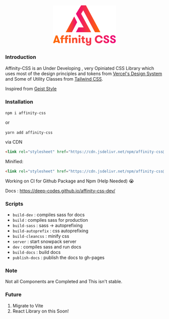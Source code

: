 <br />
<p align="center">
    <img src="media/logo.svg" alt="Logo" width="200" >
</p>

### Introduction

Affinity-CSS is an Under Developing , very Opiniated CSS Library which uses most of the design principles and tokens from [Vercel's Design System](https://vercel.com/design) and Some of Utility Classes from [Tailwind CSS](https://tailwindcss.com/).

Inspired from [Geist Style](https://style.geist-ui.dev/)

### Installation

`npm i affinity-css`

or

`yarn add affinity-css`

via CDN

```html
<link rel="stylesheet" href="https://cdn.jsdelivr.net/npm/affinity-css@latest/css/index.css">
```

Minified:

```html
<link rel="stylesheet" href="https://cdn.jsdelivr.net/npm/affinity-css@latest/css/index.min.css">

```

Working on CI for Github Package and Npm
(Help Needed) 😭

Docs : https://deep-codes.github.io/affinity-css-dev/

### Scripts

- `build-dev` : compiles sass for docs
- `build` : compiles sass for production
- `build-sass` : sass -> autoprefixing
- `build-autoprefix` : css autoprefixing
- `build-cleancss` : minify css
- `server` : start snowpack server
- `dev` : compiles sass and run docs
- `build-docs` : build docs
- `publish-docs` : publish the docs to gh-pages

### Note

Not all Components are Completed and This isn't stable.

### Future

1. Migrate to Vite
2. React Library on this Soon!
